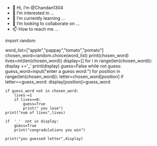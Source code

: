 - 👋 Hi, I’m @Chandan1304
- 👀 I’m interested in ...
- 🌱 I’m currently learning ...
- 💞️ I’m looking to collaborate on ...
- 📫 How to reach me ...

<!---
Chandan1304/Chandan1304 is a ✨ special ✨ repository because its `README.md` (this file) appears on your GitHub profile.
You can click the Preview link to take a look at your changes.
--->
import random

word_list=["apple","pappay","tomato","pomato"]
chosen_word=random.choice(word_list)
print(chosen_word)
lives=int(len(chosen_word))
display=[]
for i in range(len(chosen_word)):
    display +='_'
print(display)
guess=False
while not guess:
    guess_word=input("enter a guess word:")
    for position in range(len(chosen_word)):
        letter=chosen_word[position]
        if letter==guess_word:
            display[position]=guess_word
            
    if guess_word not in chosen_word:
        lives-=1
        if lives==0:
            guess=True
            print(" you lose")
    print("num of lives",lives)
    
    if  '_'  not in display:
        guess=True
        print("congradulations you win")            
        
    print("you guessed letter",display)
